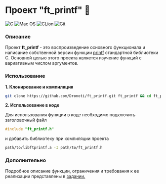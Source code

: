 # Проект "ft_printf" :fax:
![C](https://img.shields.io/badge/C-00599C?style=for-the-badge&logo=c&logoColor=white)
![Mac OS](https://img.shields.io/badge/mac%20os-000000?style=for-the-badge&logo=macos&logoColor=F0F0F0)
![CLion](https://img.shields.io/badge/CLion-black?style=for-the-badge&logo=clion&logoColor=white)
![Git](https://img.shields.io/badge/git-%23F05033.svg?style=for-the-badge&logo=git&logoColor=white)

### Описание
Проект **ft_printf** - это воспроизведение основного функционала и написание собственной версии функции [printf](https://linux.die.net/man/3/printf) стандартной библиотеки С.
Основной целью этого проекта является изучение функций с вариативным числом аргументов.

### Использование
**1. Клонирование и компиляция**
```bash
git clone https://github.com/Dronoti/ft_printf.git ft_printf && cd ft_printf && make && make clean
```
**2. Использование в коде**

Для использования функции в коде необходимо подключить заголовочный файл
```C
#include "ft_printf.h"
```
и добавить библиотеку при компиляции проекта
```bash
path/to/libftprintf.a -I path/to/ft_printf.h
```

### Дополнительно
Подробное описание функции, ограничения и требования к ее реализации представлены в [задании.](./printf.pdf)